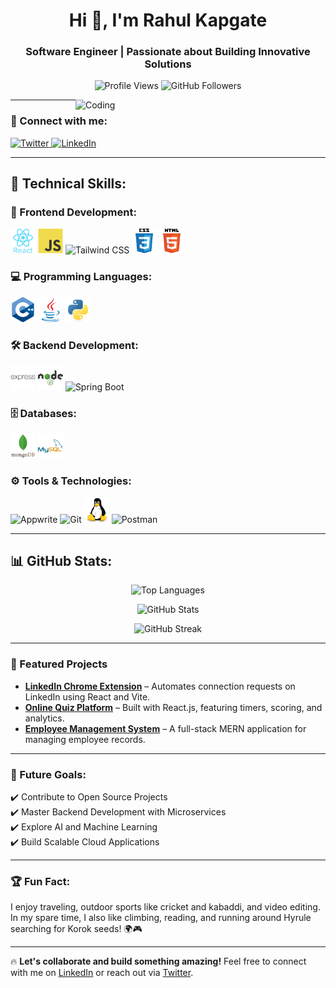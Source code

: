 <h1 align="center">Hi 👋, I'm Rahul Kapgate</h1>
<h3 align="center">Software Engineer | Passionate about Building Innovative Solutions</h3>

<p align="center">
  <img src="https://komarev.com/ghpvc/?username=rahul-kapgate&label=Profile%20views&color=0e75b6&style=flat" alt="Profile Views" />
  <img src="https://img.shields.io/github/followers/rahul-kapgate?label=Followers&style=social" alt="GitHub Followers" />
</p>

<img align="right" alt="Coding" width="400" src="https://camo.githubusercontent.com/88adc7c88c9d3dba7479020846ed35d13410e3707c7f149e1c6140cc6beaef9a/68747470733a2f2f70687973696373677572756b756c2e66696c65732e776f726470726573732e636f6d2f323031392f30322f6368617261637465722d312e676966" />

---

### 🔗 Connect with me:
<p align="left">
  <a href="https://twitter.com/rahul_kapgate_1" target="blank">
    <img src="https://raw.githubusercontent.com/rahuldkjain/github-profile-readme-generator/master/src/images/icons/Social/twitter.svg" alt="Twitter" height="30" width="40" />
  </a>
  <a href="https://linkedin.com/in/rahul-kapgate" target="blank">
    <img src="https://raw.githubusercontent.com/rahuldkjain/github-profile-readme-generator/master/src/images/icons/Social/linked-in-alt.svg" alt="LinkedIn" height="30" width="40" />
  </a>
</p>

---

## 🚀 Technical Skills:

### 🎨 Frontend Development:
<p align="left">
  <img src="https://raw.githubusercontent.com/devicons/devicon/master/icons/react/react-original-wordmark.svg" alt="React" width="40" height="40" />
  <img src="https://raw.githubusercontent.com/devicons/devicon/master/icons/javascript/javascript-original.svg" alt="JavaScript" width="40" height="40" />
  <img src="https://www.vectorlogo.zone/logos/tailwindcss/tailwindcss-icon.svg" alt="Tailwind CSS" width="40" height="40" />
  <img src="https://raw.githubusercontent.com/devicons/devicon/master/icons/css3/css3-original-wordmark.svg" alt="CSS3" width="40" height="40" />
  <img src="https://raw.githubusercontent.com/devicons/devicon/master/icons/html5/html5-original-wordmark.svg" alt="HTML5" width="40" height="40" />
</p>

### 💻 Programming Languages:
<p align="left">
  <img src="https://raw.githubusercontent.com/devicons/devicon/master/icons/cplusplus/cplusplus-original.svg" alt="C++" width="40" height="40" />
  <img src="https://raw.githubusercontent.com/devicons/devicon/master/icons/java/java-original.svg" alt="Java" width="40" height="40" />
  <img src="https://raw.githubusercontent.com/devicons/devicon/master/icons/python/python-original.svg" alt="Python" width="40" height="40" />
</p>

### 🛠️ Backend Development:
<p align="left">
  <img src="https://raw.githubusercontent.com/devicons/devicon/master/icons/express/express-original-wordmark.svg" alt="Express.js" width="40" height="40" />
  <img src="https://raw.githubusercontent.com/devicons/devicon/master/icons/nodejs/nodejs-original-wordmark.svg" alt="Node.js" width="40" height="40" />
  <img src="https://www.vectorlogo.zone/logos/springio/springio-icon.svg" alt="Spring Boot" width="40" height="40" />
</p>

### 🗄️ Databases:
<p align="left">
  <img src="https://raw.githubusercontent.com/devicons/devicon/master/icons/mongodb/mongodb-original-wordmark.svg" alt="MongoDB" width="40" height="40" />
  <img src="https://raw.githubusercontent.com/devicons/devicon/master/icons/mysql/mysql-original-wordmark.svg" alt="MySQL" width="40" height="40" />
</p>

### ⚙️ Tools & Technologies:
<p align="left">
  <img src="https://www.vectorlogo.zone/logos/appwriteio/appwriteio-icon.svg" alt="Appwrite" width="40" height="40" />
  <img src="https://www.vectorlogo.zone/logos/git-scm/git-scm-icon.svg" alt="Git" width="40" height="40" />
  <img src="https://raw.githubusercontent.com/devicons/devicon/master/icons/linux/linux-original.svg" alt="Linux" width="40" height="40" />
  <img src="https://www.vectorlogo.zone/logos/getpostman/getpostman-icon.svg" alt="Postman" width="40" height="40" />
</p>

---

## 📊 GitHub Stats:
<p align="center">
  <img src="https://github-readme-stats.vercel.app/api/top-langs?username=rahul-kapgate&show_icons=true&locale=en&layout=compact" alt="Top Languages" />
</p>
<p align="center">
  <img src="https://github-readme-stats.vercel.app/api?username=rahul-kapgate&show_icons=true&theme=radical" alt="GitHub Stats" />
</p>
<p align="center">
  <img src="https://github-readme-streak-stats.herokuapp.com/?user=rahul-kapgate&theme=dark" alt="GitHub Streak" />
</p>

---

### 🚀 Featured Projects
- **[LinkedIn Chrome Extension](https://github.com/rahul-kapgate/linkedin-extension)** – Automates connection requests on LinkedIn using React and Vite.
- **[Online Quiz Platform](https://github.com/rahul-kapgate/quiz-platform)** – Built with React.js, featuring timers, scoring, and analytics.
- **[Employee Management System](https://github.com/rahul-kapgate/employee-management)** – A full-stack MERN application for managing employee records.

---

### 🎯 Future Goals:
✔️ Contribute to Open Source Projects  
✔️ Master Backend Development with Microservices  
✔️ Explore AI and Machine Learning  
✔️ Build Scalable Cloud Applications  

---

### 🏆 Fun Fact:
I enjoy traveling, outdoor sports like cricket and kabaddi, and video editing. In my spare time, I also like climbing, reading, and running around Hyrule searching for Korok seeds! 🌍🎮

---

🔥 **Let's collaborate and build something amazing!** Feel free to connect with me on [LinkedIn](https://linkedin.com/in/rahul-kapgate) or reach out via [Twitter](https://twitter.com/rahul_kapgate_1).  
